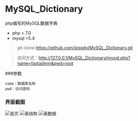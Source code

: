 # MySQL_Dictionary
php编写的MySQL数据字典
* php > 7.0
* mysql >5.4
> git clone https://github.com/lzqqdy/MySQL_Dictionary.git

> 访问方式：http://127.0.0.1/MySQL_Dictionary/mysql.php?name=fastadmin&pwd=root

###参数
```
name：数据库名称
pwd：访问密码
```
### **界面截图**
![首页](https://cdn.lzqqdy.cn/QQ%E6%88%AA%E5%9B%BE20190715222640.jpg "首页")
![表结构](https://cdn.lzqqdy.cn/QQ%E6%88%AA%E5%9B%BE20190715222653.jpg "表结构")
![表数据](https://cdn.lzqqdy.cn/QQ%E6%88%AA%E5%9B%BE20190715222709.jpg "表数据")
